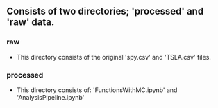 ## Consists of two directories; 'processed' and 'raw' data.
### raw
- This directory consists of the original 'spy.csv' and 'TSLA.csv' files.
### processed
- This directory consists of: 'FunctionsWithMC.ipynb' and 'AnalysisPipeline.ipynb'


